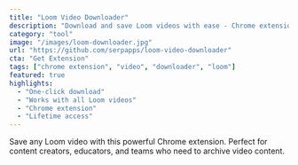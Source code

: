 ```yaml
---
title: "Loom Video Downloader"
description: "Download and save Loom videos with ease - Chrome extension for video professionals"
category: "tool"
image: "/images/loom-downloader.jpg"
url: "https://github.com/serpapps/loom-video-downloader"
cta: "Get Extension"
tags: ["chrome extension", "video", "downloader", "loom"]
featured: true
highlights:
  - "One-click download"
  - "Works with all Loom videos"
  - "Chrome extension"
  - "Lifetime access"
---
```


Save any Loom video with this powerful Chrome extension. Perfect for content creators, educators, and teams who need to archive video content.